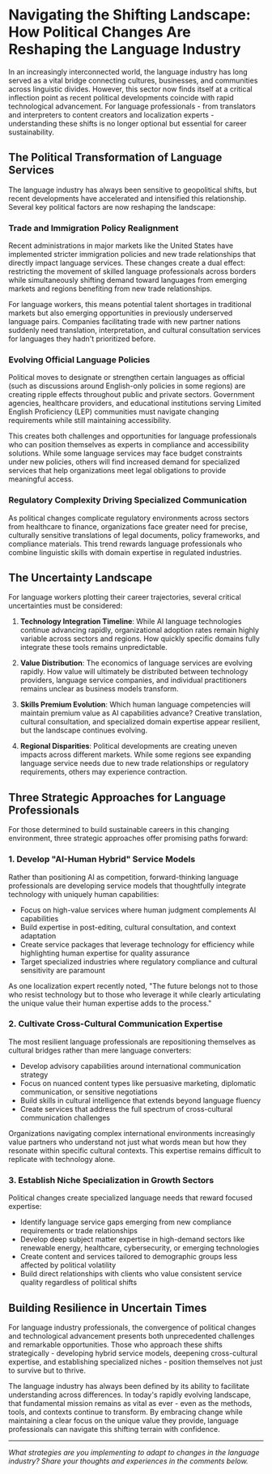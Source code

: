 # Navigating the Shifting Landscape: How Political Changes Are Reshaping the Language Industry

In an increasingly interconnected world, the language industry has long served as a vital bridge connecting cultures, businesses, and communities across linguistic divides. However, this sector now finds itself at a critical inflection point as recent political developments coincide with rapid technological advancement. For language professionals - from translators and interpreters to content creators and localization experts - understanding these shifts is no longer optional but essential for career sustainability.

## The Political Transformation of Language Services

The language industry has always been sensitive to geopolitical shifts, but recent developments have accelerated and intensified this relationship. Several key political factors are now reshaping the landscape:

### Trade and Immigration Policy Realignment

Recent administrations in major markets like the United States have implemented stricter immigration policies and new trade relationships that directly impact language services. These changes create a dual effect: restricting the movement of skilled language professionals across borders while simultaneously shifting demand toward languages from emerging markets and regions benefiting from new trade relationships.

For language workers, this means potential talent shortages in traditional markets but also emerging opportunities in previously underserved language pairs. Companies facilitating trade with new partner nations suddenly need translation, interpretation, and cultural consultation services for languages they hadn't prioritized before.

### Evolving Official Language Policies

Political moves to designate or strengthen certain languages as official (such as discussions around English-only policies in some regions) are creating ripple effects throughout public and private sectors. Government agencies, healthcare providers, and educational institutions serving Limited English Proficiency (LEP) communities must navigate changing requirements while still maintaining accessibility.

This creates both challenges and opportunities for language professionals who can position themselves as experts in compliance and accessibility solutions. While some language services may face budget constraints under new policies, others will find increased demand for specialized services that help organizations meet legal obligations to provide meaningful access.

### Regulatory Complexity Driving Specialized Communication

As political changes complicate regulatory environments across sectors from healthcare to finance, organizations face greater need for precise, culturally sensitive translations of legal documents, policy frameworks, and compliance materials. This trend rewards language professionals who combine linguistic skills with domain expertise in regulated industries.

## The Uncertainty Landscape

For language workers plotting their career trajectories, several critical uncertainties must be considered:

1. **Technology Integration Timeline**: While AI language technologies continue advancing rapidly, organizational adoption rates remain highly variable across sectors and regions. How quickly specific domains fully integrate these tools remains unpredictable.

2. **Value Distribution**: The economics of language services are evolving rapidly. How value will ultimately be distributed between technology providers, language service companies, and individual practitioners remains unclear as business models transform.

3. **Skills Premium Evolution**: Which human language competencies will maintain premium value as AI capabilities advance? Creative translation, cultural consultation, and specialized domain expertise appear resilient, but the landscape continues evolving.

4. **Regional Disparities**: Political developments are creating uneven impacts across different markets. While some regions see expanding language service needs due to new trade relationships or regulatory requirements, others may experience contraction.

## Three Strategic Approaches for Language Professionals

For those determined to build sustainable careers in this changing environment, three strategic approaches offer promising paths forward:

### 1. Develop "AI-Human Hybrid" Service Models

Rather than positioning AI as competition, forward-thinking language professionals are developing service models that thoughtfully integrate technology with uniquely human capabilities:

- Focus on high-value services where human judgment complements AI capabilities
- Build expertise in post-editing, cultural consultation, and context adaptation
- Create service packages that leverage technology for efficiency while highlighting human expertise for quality assurance
- Target specialized industries where regulatory compliance and cultural sensitivity are paramount

As one localization expert recently noted, "The future belongs not to those who resist technology but to those who leverage it while clearly articulating the unique value their human expertise adds to the process."

### 2. Cultivate Cross-Cultural Communication Expertise

The most resilient language professionals are repositioning themselves as cultural bridges rather than mere language converters:

- Develop advisory capabilities around international communication strategy
- Focus on nuanced content types like persuasive marketing, diplomatic communication, or sensitive negotiations
- Build skills in cultural intelligence that extends beyond language fluency
- Create services that address the full spectrum of cross-cultural communication challenges

Organizations navigating complex international environments increasingly value partners who understand not just what words mean but how they resonate within specific cultural contexts. This expertise remains difficult to replicate with technology alone.

### 3. Establish Niche Specialization in Growth Sectors

Political changes create specialized language needs that reward focused expertise:

- Identify language service gaps emerging from new compliance requirements or trade relationships
- Develop deep subject matter expertise in high-demand sectors like renewable energy, healthcare, cybersecurity, or emerging technologies
- Create content and services tailored to demographic groups less affected by political volatility
- Build direct relationships with clients who value consistent service quality regardless of political shifts

## Building Resilience in Uncertain Times

For language industry professionals, the convergence of political changes and technological advancement presents both unprecedented challenges and remarkable opportunities. Those who approach these shifts strategically - developing hybrid service models, deepening cross-cultural expertise, and establishing specialized niches - position themselves not just to survive but to thrive.

The language industry has always been defined by its ability to facilitate understanding across differences. In today's rapidly evolving landscape, that fundamental mission remains as vital as ever - even as the methods, tools, and contexts continue to transform. By embracing change while maintaining a clear focus on the unique value they provide, language professionals can navigate this shifting terrain with confidence.

---

*What strategies are you implementing to adapt to changes in the language industry? Share your thoughts and experiences in the comments below.*